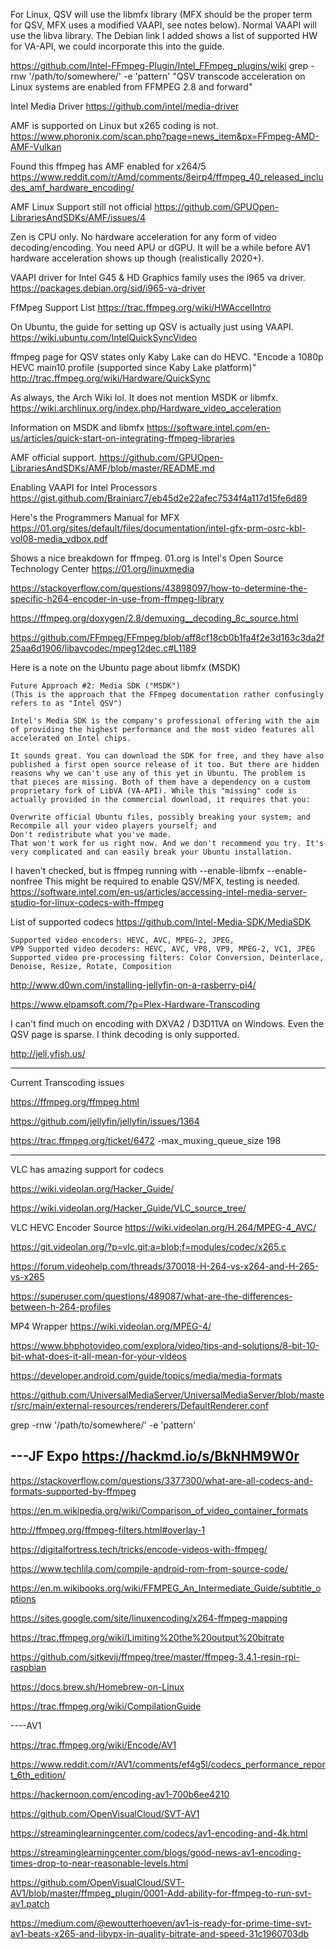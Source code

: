 For Linux, QSV will use the libmfx library (MFX should be the proper term for QSV, MFX uses a modified VAAPI, see notes below). Normal VAAPI will use the libva library.  The Debian link I added shows a list of supported HW for VA-API, we could incorporate this into the guide. 

https://github.com/Intel-FFmpeg-Plugin/Intel_FFmpeg_plugins/wiki grep -rnw '/path/to/somewhere/' -e 'pattern'
"QSV transcode acceleration on Linux systems are enabled from FFMPEG 2.8 and forward"

Intel Media Driver
https://github.com/intel/media-driver

AMF is supported on Linux but x265 coding is not. 
https://www.phoronix.com/scan.php?page=news_item&px=FFmpeg-AMD-AMF-Vulkan

Found this
ffmpeg has AMF enabled for x264/5
https://www.reddit.com/r/Amd/comments/8eirp4/ffmpeg_40_released_includes_amf_hardware_encoding/

AMF Linux Support still not official
https://github.com/GPUOpen-LibrariesAndSDKs/AMF/issues/4

Zen is CPU only. No hardware acceleration for any form of video decoding/encoding.
You need APU or dGPU. It will be a while before AV1 hardware acceleration shows up though (realistically 2020+).

VAAPI driver for Intel G45 & HD Graphics family uses the i965 va driver. 
https://packages.debian.org/sid/i965-va-driver

FfMpeg Support List
https://trac.ffmpeg.org/wiki/HWAccelIntro

On Ubuntu, the guide for setting up QSV is actually just using VAAPI.  
https://wiki.ubuntu.com/IntelQuickSyncVideo 

ffmpeg page for QSV states only Kaby Lake can do HEVC. 
"Encode a 1080p HEVC main10 profile (supported since Kaby Lake platform)"
http://trac.ffmpeg.org/wiki/Hardware/QuickSync

As always, the Arch Wiki lol. It does not mention MSDK or libmfx. 
https://wiki.archlinux.org/index.php/Hardware_video_acceleration

Information on MSDK and libmfx
https://software.intel.com/en-us/articles/quick-start-on-integrating-ffmpeg-libraries

AMF official support.
https://github.com/GPUOpen-LibrariesAndSDKs/AMF/blob/master/README.md

Enabling VAAPI for Intel Processors
https://gist.github.com/Brainiarc7/eb45d2e22afec7534f4a117d15fe6d89

Here's the Programmers Manual for MFX
https://01.org/sites/default/files/documentation/intel-gfx-prm-osrc-kbl-vol08-media_vdbox.pdf

Shows a nice breakdown for ffmpeg. 01.org is Intel's Open Source Technology Center
https://01.org/linuxmedia

https://stackoverflow.com/questions/43898097/how-to-determine-the-specific-h264-encoder-in-use-from-ffmpeg-library

https://ffmpeg.org/doxygen/2.8/demuxing__decoding_8c_source.html

https://github.com/FFmpeg/FFmpeg/blob/aff8cf18cb0b1fa4f2e3d163c3da2f25aa6d1906/libavcodec/mpeg12dec.c#L1189

Here is a note on the Ubuntu page about libmfx (MSDK)
```
Future Approach #2: Media SDK ("MSDK")
(This is the approach that the FFmpeg documentation rather confusingly refers to as "Intel QSV")

Intel's Media SDK is the company's professional offering with the aim of providing the highest performance and the most video features all accelerated on Intel chips.

It sounds great. You can download the SDK for free, and they have also published a first open source release of it too. But there are hidden reasons why we can't use any of this yet in Ubuntu. The problem is that pieces are missing. Both of them have a dependency on a custom proprietary fork of LibVA (VA-API). While this "missing" code is actually provided in the commercial download, it requires that you:

Overwrite official Ubuntu files, possibly breaking your system; and
Recompile all your video players yourself; and
Don't redistribute what you've made.
That won't work for us right now. And we don't recommend you try. It's very complicated and can easily break your Ubuntu installation.
```

I haven't checked, but is ffmpeg running with --enable-libmfx --enable-nonfree
This might be required to enable QSV/MFX, testing is needed. 
https://software.intel.com/en-us/articles/accessing-intel-media-server-studio-for-linux-codecs-with-ffmpeg

List of supported codecs
https://github.com/Intel-Media-SDK/MediaSDK
```
Supported video encoders: HEVC, AVC, MPEG-2, JPEG, 
VP9 Supported video decoders: HEVC, AVC, VP8, VP9, MPEG-2, VC1, JPEG 
Supported video pre-processing filters: Color Conversion, Deinterlace, Denoise, Resize, Rotate, Composition
```
http://www.d0wn.com/installing-jellyfin-on-a-rasberry-pi4/

https://www.elpamsoft.com/?p=Plex-Hardware-Transcoding

I can't find much on encoding with DXVA2 / D3D11VA on Windows. Even the QSV page is sparse. I think decoding is only supported.

http://jell.yfish.us/

-----
Current Transcoding issues

https://ffmpeg.org/ffmpeg.html

https://github.com/jellyfin/jellyfin/issues/1364

https://trac.ffmpeg.org/ticket/6472
-max_muxing_queue_size 198

-----
VLC has amazing support for codecs

https://wiki.videolan.org/Hacker_Guide/

https://wiki.videolan.org/Hacker_Guide/VLC_source_tree/

VLC HEVC Encoder Source
https://wiki.videolan.org/H.264/MPEG-4_AVC/

https://git.videolan.org/?p=vlc.git;a=blob;f=modules/codec/x265.c

https://forum.videohelp.com/threads/370018-H-264-vs-x264-and-H-265-vs-x265

https://superuser.com/questions/489087/what-are-the-differences-between-h-264-profiles

MP4 Wrapper
https://wiki.videolan.org/MPEG-4/

https://www.bhphotovideo.com/explora/video/tips-and-solutions/8-bit-10-bit-what-does-it-all-mean-for-your-videos


https://developer.android.com/guide/topics/media/media-formats


https://github.com/UniversalMediaServer/UniversalMediaServer/blob/master/src/main/external-resources/renderers/DefaultRenderer.conf

grep -rnw '/path/to/somewhere/' -e 'pattern'

---JF Expo
https://hackmd.io/s/BkNHM9W0r
---
https://stackoverflow.com/questions/3377300/what-are-all-codecs-and-formats-supported-by-ffmpeg

https://en.m.wikipedia.org/wiki/Comparison_of_video_container_formats

http://ffmpeg.org/ffmpeg-filters.html#overlay-1

https://digitalfortress.tech/tricks/encode-videos-with-ffmpeg/

https://www.techlila.com/compile-android-rom-from-source-code/

https://en.m.wikibooks.org/wiki/FFMPEG_An_Intermediate_Guide/subtitle_options

https://sites.google.com/site/linuxencoding/x264-ffmpeg-mapping

https://trac.ffmpeg.org/wiki/Limiting%20the%20output%20bitrate

https://github.com/sitkevij/ffmpeg/tree/master/ffmpeg-3.4.1-resin-rpi-raspbian

https://docs.brew.sh/Homebrew-on-Linux

https://trac.ffmpeg.org/wiki/CompilationGuide


----AV1

https://trac.ffmpeg.org/wiki/Encode/AV1

https://www.reddit.com/r/AV1/comments/ef4g5l/codecs_performance_report_6th_edition/

https://hackernoon.com/encoding-av1-700b6ee4210

https://github.com/OpenVisualCloud/SVT-AV1

https://streaminglearningcenter.com/codecs/av1-encoding-and-4k.html

https://streaminglearningcenter.com/blogs/good-news-av1-encoding-times-drop-to-near-reasonable-levels.html

https://github.com/OpenVisualCloud/SVT-AV1/blob/master/ffmpeg_plugin/0001-Add-ability-for-ffmpeg-to-run-svt-av1.patch

https://medium.com/@ewoutterhoeven/av1-is-ready-for-prime-time-svt-av1-beats-x265-and-libvpx-in-quality-bitrate-and-speed-31c1960703db
